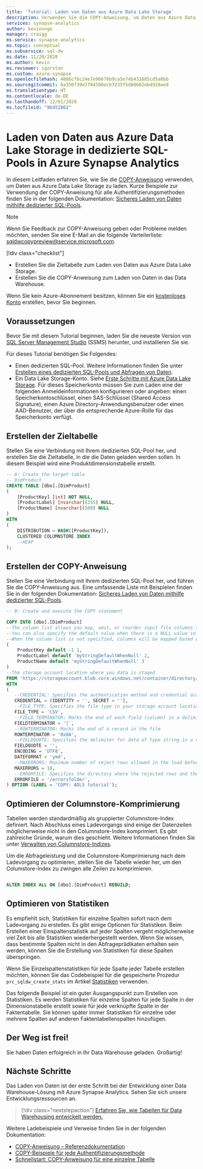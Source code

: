 ```yaml
---
title: 'Tutorial: Laden von Daten aus Azure Data Lake Storage'
description: Verwenden Sie die COPY-Anweisung, um Daten aus Azure Data Lake Storage für dedizierte SQL-Pools zu laden.
services: synapse-analytics
author: kevinvngo
manager: craigg
ms.service: synapse-analytics
ms.topic: conceptual
ms.subservice: sql-dw
ms.date: 11/20/2020
ms.author: kevin
ms.reviewer: igorstan
ms.custom: azure-synapse
ms.openlocfilehash: 4886cf6c24e7e96676b9ca5e74b431685cd5a8bb
ms.sourcegitcommit: 6a350f39e2f04500ecb7235f5d88682eb4910ae8
ms.translationtype: HT
ms.contentlocale: de-DE
ms.lasthandoff: 12/01/2020
ms.locfileid: "96452862"
---
```

# <a name="load-data-from-azure-data-lake-storage-into-dedicated-sql-pools-in-azure-synapse-analytics"></a>Laden von Daten aus Azure Data Lake Storage in dedizierte SQL-Pools in Azure Synapse Analytics

In diesem Leitfaden erfahren Sie, wie Sie die [COPY-Anweisung](https://docs.microsoft.com/sql/t-sql/statements/copy-into-transact-sql?view=azure-sqldw-latest) verwenden, um Daten aus Azure Data Lake Storage zu laden. Kurze Beispiele zur Verwendung der COPY-Anweisung für alle Authentifizierungsmethoden finden Sie in der folgenden Dokumentation: [Sicheres Laden von Daten mithilfe dedizierter SQL-Pools](https://docs.microsoft.com/azure/synapse-analytics/sql-data-warehouse/quickstart-bulk-load-copy-tsql-examples).

> [!NOTE]  
> Wenn Sie Feedback zur COPY-Anweisung geben oder Probleme melden möchten, senden Sie eine E-Mail an die folgende Verteilerliste: sqldwcopypreview@service.microsoft.com.
>
> [!div class="checklist"]
>
> * Erstellen Sie die Zieltabelle zum Laden von Daten aus Azure Data Lake Storage.
> * Erstellen Sie die COPY-Anweisung zum Laden von Daten in das Data Warehouse.

Wenn Sie kein Azure-Abonnement besitzen, können Sie ein [kostenloses Konto](https://azure.microsoft.com/free/) erstellen, bevor Sie beginnen.

## <a name="before-you-begin"></a>Voraussetzungen

Bevor Sie mit diesem Tutorial beginnen, laden Sie die neueste Version von [SQL Server Management Studio](/sql/ssms/download-sql-server-management-studio-ssms?toc=/azure/synapse-analytics/sql-data-warehouse/toc.json&bc=/azure/synapse-analytics/sql-data-warehouse/breadcrumb/toc.json&view=azure-sqldw-latest) (SSMS) herunter, und installieren Sie sie.

Für dieses Tutorial benötigen Sie Folgendes:

* Einen dedizierten SQL-Pool. Weitere Informationen finden Sie unter [Erstellen eines dedizierten SQL-Pools und Abfragen von Daten](create-data-warehouse-portal.md).
* Ein Data Lake Storage-Konto. Siehe [Erste Schritte mit Azure Data Lake Storage](../../data-lake-store/data-lake-store-get-started-portal.md?toc=/azure/synapse-analytics/sql-data-warehouse/toc.json&bc=/azure/synapse-analytics/sql-data-warehouse/breadcrumb/toc.json). Für dieses Speicherkonto müssen Sie zum Laden eine der folgenden Anmeldeinformationen konfigurieren oder angeben: einen Speicherkontoschlüssel, einen SAS-Schlüssel (Shared Access Signature), einen Azure Directory-Anwendungsbenutzer oder einen AAD-Benutzer, der über die entsprechende Azure-Rolle für das Speicherkonto verfügt.

## <a name="create-the-target-table"></a>Erstellen der Zieltabelle

Stellen Sie eine Verbindung mit Ihrem dedizierten SQL-Pool her, und erstellen Sie die Zieltabelle, in die die Daten geladen werden sollen. In diesem Beispiel wird eine Produktdimensionstabelle erstellt.

```sql
-- A: Create the target table
-- DimProduct
CREATE TABLE [dbo].[DimProduct]
(
    [ProductKey] [int] NOT NULL,
    [ProductLabel] [nvarchar](255) NULL,
    [ProductName] [nvarchar](500) NULL
)
WITH
(
    DISTRIBUTION = HASH([ProductKey]),
    CLUSTERED COLUMNSTORE INDEX
    --HEAP
);
```


## <a name="create-the-copy-statement"></a>Erstellen der COPY-Anweisung

Stellen Sie eine Verbindung mit Ihrem dedizierten SQL-Pool her, und führen Sie die COPY-Anweisung aus. Eine umfassende Liste mit Beispielen finden Sie in der folgenden Dokumentation: [Sicheres Laden von Daten mithilfe dedizierter SQL-Pools](https://docs.microsoft.com/azure/synapse-analytics/sql-data-warehouse/quickstart-bulk-load-copy-tsql-examples).

```sql
-- B: Create and execute the COPY statement

COPY INTO [dbo].[DimProduct] 
--The column list allows you map, omit, or reorder input file columns to target table columns. 
--You can also specify the default value when there is a NULL value in the file.
--When the column list is not specified, columns will be mapped based on source and target ordinality
(
    ProductKey default -1 1,
    ProductLabel default 'myStringDefaultWhenNull' 2,
    ProductName default 'myStringDefaultWhenNull' 3
)
--The storage account location where you data is staged
FROM 'https://storageaccount.blob.core.windows.net/container/directory/'
WITH 
(
   --CREDENTIAL: Specifies the authentication method and credential access your storage account
   CREDENTIAL = (IDENTITY = '', SECRET = ''),
   --FILE_TYPE: Specifies the file type in your storage account location
   FILE_TYPE = 'CSV',
   --FIELD_TERMINATOR: Marks the end of each field (column) in a delimited text (CSV) file
   FIELDTERMINATOR = '|',
   --ROWTERMINATOR: Marks the end of a record in the file
   ROWTERMINATOR = '0x0A',
   --FIELDQUOTE: Specifies the delimiter for data of type string in a delimited text (CSV) file
   FIELDQUOTE = '',
   ENCODING = 'UTF8',
   DATEFORMAT = 'ymd',
   --MAXERRORS: Maximum number of reject rows allowed in the load before the COPY operation is canceled
   MAXERRORS = 10,
   --ERRORFILE: Specifies the directory where the rejected rows and the corresponding error reason should be written
   ERRORFILE = '/errorsfolder',
) OPTION (LABEL = 'COPY: ADLS tutorial');
```

## <a name="optimize-columnstore-compression"></a>Optimieren der Columnstore-Komprimierung

Tabellen werden standardmäßig als gruppierter Columnstore-Index definiert. Nach Abschluss eines Ladevorgangs sind einige der Datenzeilen möglicherweise nicht in den Columnstore-Index komprimiert.  Es gibt zahlreiche Gründe, warum dies geschieht. Weitere Informationen finden Sie unter [Verwalten von Columnstore-Indizes](sql-data-warehouse-tables-index.md).

Um die Abfrageleistung und die Columnstore-Komprimierung nach dem Ladevorgang zu optimieren, stellen Sie die Tabelle wieder her, um den Columstore-Index zu zwingen alle Zeilen zu komprimieren.

```sql

ALTER INDEX ALL ON [dbo].[DimProduct] REBUILD;

```

## <a name="optimize-statistics"></a>Optimieren von Statistiken

Es empfiehlt sich, Statistiken für einzelne Spalten sofort nach dem Ladevorgang zu erstellen. Es gibt einige Optionen für Statistiken. Beim Erstellen einer Einspaltenstatistik auf jeder Spalten vergeht möglicherweise viel Zeit bis alle Statistiken wiederhergestellt werden. Wenn Sie wissen, dass bestimmte Spalten nicht in den Abfrageprädikaten erhalten sein werden, können Sie die Erstellung von Statistiken für diese Spalten überspringen.

Wenn Sie Einzelspaltenstatistiken für jede Spalte jeder Tabelle erstellen möchten, können Sie das Codebeispiel für die gespeicherte Prozedur `prc_sqldw_create_stats` im Artikel [Statistiken](sql-data-warehouse-tables-statistics.md) verwenden.

Das folgende Beispiel ist ein guter Ausgangspunkt zum Erstellen von Statistiken. Es werden Statistiken für einzelne Spalten für jede Spalte in der Dimensionstabelle erstellt sowie für jede verknüpfte Spalte in der Faktentabelle. Sie können später immer Statistiken für einzelne oder mehrere Spalten auf anderen Faktentabellenspalten hinzufügen.

## <a name="achievement-unlocked"></a>Der Weg ist frei!

Sie haben Daten erfolgreich in Ihr Data Warehouse geladen. Großartig!

## <a name="next-steps"></a>Nächste Schritte
Das Laden von Daten ist der erste Schritt bei der Entwicklung einer Data Warehouse-Lösung mit Azure Synapse Analytics. Sehen Sie sich unsere Entwicklungsressourcen an.

> [!div class="nextstepaction"]
> [Erfahren Sie, wie Tabellen für Data Warehousing entwickelt werden.](sql-data-warehouse-tables-overview.md)

Weitere Ladebeispiele und Verweise finden Sie in der folgenden Dokumentation:
- [COPY-Anweisung – Referenzdokumentation](https://docs.microsoft.com/sql/t-sql/statements/copy-into-transact-sql?view=azure-sqldw-latest#syntax)
- [COPY-Beispiele für jede Authentifizierungsmethode](https://docs.microsoft.com/azure/synapse-analytics/sql-data-warehouse/quickstart-bulk-load-copy-tsql-examples)
- [Schnellstart: COPY-Anweisung für eine einzelne Tabelle](https://docs.microsoft.com/azure/synapse-analytics/sql-data-warehouse/quickstart-bulk-load-copy-tsql)
